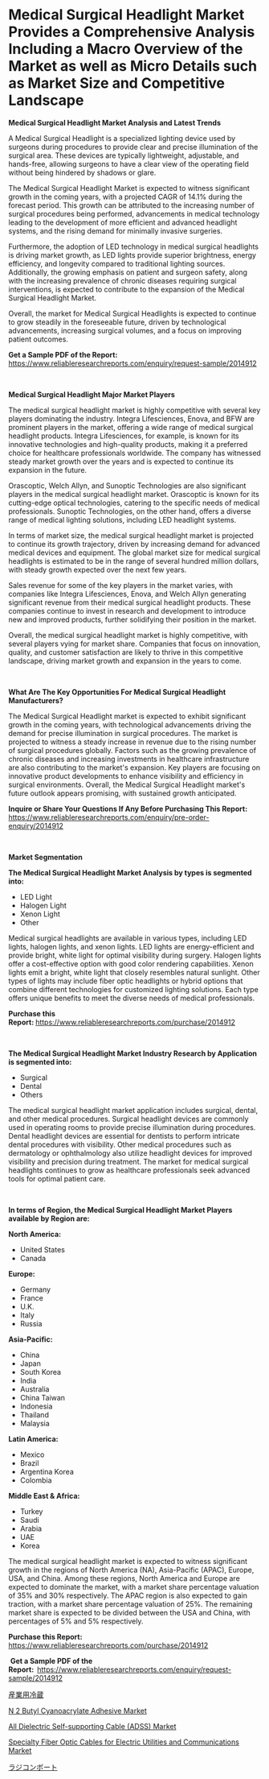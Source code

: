 <p><h1>Medical Surgical Headlight Market Provides a Comprehensive Analysis Including a Macro Overview of the Market as well as Micro Details such as Market Size and Competitive Landscape</h1></p><p><strong>Medical Surgical Headlight Market Analysis and Latest Trends</strong></p>
<p><p>A Medical Surgical Headlight is a specialized lighting device used by surgeons during procedures to provide clear and precise illumination of the surgical area. These devices are typically lightweight, adjustable, and hands-free, allowing surgeons to have a clear view of the operating field without being hindered by shadows or glare.</p><p>The Medical Surgical Headlight Market is expected to witness significant growth in the coming years, with a projected CAGR of 14.1% during the forecast period. This growth can be attributed to the increasing number of surgical procedures being performed, advancements in medical technology leading to the development of more efficient and advanced headlight systems, and the rising demand for minimally invasive surgeries.</p><p>Furthermore, the adoption of LED technology in medical surgical headlights is driving market growth, as LED lights provide superior brightness, energy efficiency, and longevity compared to traditional lighting sources. Additionally, the growing emphasis on patient and surgeon safety, along with the increasing prevalence of chronic diseases requiring surgical interventions, is expected to contribute to the expansion of the Medical Surgical Headlight Market.</p><p>Overall, the market for Medical Surgical Headlights is expected to continue to grow steadily in the foreseeable future, driven by technological advancements, increasing surgical volumes, and a focus on improving patient outcomes.</p></p>
<p><strong>Get a Sample PDF of the Report:&nbsp;</strong> <a href="https://www.reliableresearchreports.com/enquiry/request-sample/2014912">https://www.reliableresearchreports.com/enquiry/request-sample/2014912</a></p>
<p>&nbsp;</p>
<p><strong>Medical Surgical Headlight Major Market Players</strong></p>
<p><p>The medical surgical headlight market is highly competitive with several key players dominating the industry. Integra Lifesciences, Enova, and BFW are prominent players in the market, offering a wide range of medical surgical headlight products. Integra Lifesciences, for example, is known for its innovative technologies and high-quality products, making it a preferred choice for healthcare professionals worldwide. The company has witnessed steady market growth over the years and is expected to continue its expansion in the future.</p><p>Orascoptic, Welch Allyn, and Sunoptic Technologies are also significant players in the medical surgical headlight market. Orascoptic is known for its cutting-edge optical technologies, catering to the specific needs of medical professionals. Sunoptic Technologies, on the other hand, offers a diverse range of medical lighting solutions, including LED headlight systems.</p><p>In terms of market size, the medical surgical headlight market is projected to continue its growth trajectory, driven by increasing demand for advanced medical devices and equipment. The global market size for medical surgical headlights is estimated to be in the range of several hundred million dollars, with steady growth expected over the next few years.</p><p>Sales revenue for some of the key players in the market varies, with companies like Integra Lifesciences, Enova, and Welch Allyn generating significant revenue from their medical surgical headlight products. These companies continue to invest in research and development to introduce new and improved products, further solidifying their position in the market.</p><p>Overall, the medical surgical headlight market is highly competitive, with several players vying for market share. Companies that focus on innovation, quality, and customer satisfaction are likely to thrive in this competitive landscape, driving market growth and expansion in the years to come.</p></p>
<p>&nbsp;</p>
<p><strong>What Are The Key Opportunities For Medical Surgical Headlight Manufacturers?</strong></p>
<p><p>The Medical Surgical Headlight market is expected to exhibit significant growth in the coming years, with technological advancements driving the demand for precise illumination in surgical procedures. The market is projected to witness a steady increase in revenue due to the rising number of surgical procedures globally. Factors such as the growing prevalence of chronic diseases and increasing investments in healthcare infrastructure are also contributing to the market's expansion. Key players are focusing on innovative product developments to enhance visibility and efficiency in surgical environments. Overall, the Medical Surgical Headlight market's future outlook appears promising, with sustained growth anticipated.</p></p>
<p><strong>Inquire or Share Your Questions If Any Before Purchasing This Report:</strong> <a href="https://www.reliableresearchreports.com/enquiry/pre-order-enquiry/2014912">https://www.reliableresearchreports.com/enquiry/pre-order-enquiry/2014912</a></p>
<p>&nbsp;</p>
<p><strong>Market Segmentation</strong></p>
<p><strong>The Medical Surgical Headlight Market Analysis by types is segmented into:</strong></p>
<p><ul><li>LED Light</li><li>Halogen Light</li><li>Xenon Light</li><li>Other</li></ul></p>
<p><p>Medical surgical headlights are available in various types, including LED lights, halogen lights, and xenon lights. LED lights are energy-efficient and provide bright, white light for optimal visibility during surgery. Halogen lights offer a cost-effective option with good color rendering capabilities. Xenon lights emit a bright, white light that closely resembles natural sunlight. Other types of lights may include fiber optic headlights or hybrid options that combine different technologies for customized lighting solutions. Each type offers unique benefits to meet the diverse needs of medical professionals.</p></p>
<p><strong>Purchase this Report:&nbsp;</strong><a href="https://www.reliableresearchreports.com/purchase/2014912">https://www.reliableresearchreports.com/purchase/2014912</a></p>
<p>&nbsp;</p>
<p><strong>The Medical Surgical Headlight Market Industry Research by Application is segmented into:</strong></p>
<p><ul><li>Surgical</li><li>Dental</li><li>Others</li></ul></p>
<p><p>The medical surgical headlight market application includes surgical, dental, and other medical procedures. Surgical headlight devices are commonly used in operating rooms to provide precise illumination during procedures. Dental headlight devices are essential for dentists to perform intricate dental procedures with visibility. Other medical procedures such as dermatology or ophthalmology also utilize headlight devices for improved visibility and precision during treatment. The market for medical surgical headlights continues to grow as healthcare professionals seek advanced tools for optimal patient care.</p></p>
<p>&nbsp;</p>
<p><strong>In terms of Region, the Medical Surgical Headlight Market Players available by Region are:</strong></p>
<p>
    <p> <strong> North America: </strong>
        <ul>
            <li>United States</li>
            <li>Canada</li>
        </ul>
        </p> 
    <p> <strong> Europe: </strong>
        <ul>
            <li>Germany</li>
            <li>France</li>
            <li>U.K.</li>
            <li>Italy</li>
            <li>Russia</li>
        </ul>
        </p> 
    <p> <strong> Asia-Pacific: </strong>
        <ul>
            <li>China</li>
            <li>Japan</li>
            <li>South Korea</li>
            <li>India</li>
            <li>Australia</li>
            <li>China Taiwan</li>
            <li>Indonesia</li>
            <li>Thailand</li>
            <li>Malaysia</li>
        </ul>
        </p> 
    <p> <strong> Latin America: </strong>
        <ul>
            <li>Mexico</li>
            <li>Brazil</li>
            <li>Argentina Korea</li>
            <li>Colombia</li>
        </ul>
        </p> 
    <p> <strong> Middle East & Africa: </strong>
        <ul>
            <li>Turkey</li>
            <li>Saudi</li>
            <li>Arabia</li>
            <li>UAE</li>
            <li>Korea</li>
        </ul>
    </p>
    </p>
<p><p>The medical surgical headlight market is expected to witness significant growth in the regions of North America (NA), Asia-Pacific (APAC), Europe, USA, and China. Among these regions, North America and Europe are expected to dominate the market, with a market share percentage valuation of 35% and 30% respectively. The APAC region is also expected to gain traction, with a market share percentage valuation of 25%. The remaining market share is expected to be divided between the USA and China, with percentages of 5% and 5% respectively.</p></p>
<p><strong>Purchase this Report: </strong><a href="https://www.reliableresearchreports.com/purchase/2014912">https://www.reliableresearchreports.com/purchase/2014912</a></p>
<p>&nbsp;<strong>Get a Sample PDF of the Report:&nbsp;&nbsp;</strong><a href="https://www.reliableresearchreports.com/enquiry/request-sample/2014912">https://www.reliableresearchreports.com/enquiry/request-sample/2014912</a></p>
<p><strong></strong></p>
<p><p><a href="https://medium.com/@joanne.southgate/%E7%94%A3%E6%A5%AD%E7%94%A8%E5%86%B7%E5%87%8D%E5%B8%82%E5%A0%B4%E8%A6%8F%E6%A8%A1%E3%81%8C%E4%B8%96%E7%95%8C%E7%94%A3%E6%A5%AD%E7%95%8C%E3%81%A7%E6%9C%80%E9%81%A9%E3%81%AA%E3%83%9E%E3%83%BC%E3%82%B1%E3%83%86%E3%82%A3%E3%83%B3%E3%82%B0%E3%83%81%E3%83%A3%E3%83%8D%E3%83%AB%E3%82%92%E7%A4%BA%E3%81%97%E3%81%A6%E3%81%84%E3%81%BE%E3%81%99-50d848a980bf">産業用冷蔵</a></p><p><a href="https://github.com/lubmix/Market-Research-Report-List-1/blob/main/n-2-butyl-cyanoacrylate-adhesive-market.md">N 2 Butyl Cyanoacrylate Adhesive Market</a></p><p><a href="https://unruly-ladybug-44b.notion.site/All-Dielectric-Self-supporting-Cable-ADSS-Market-Size-Market-Share-and-Global-Market-Analysis-Rep-8aa1668c568f4c66a39d744ddb1581fe">All Dielectric Self-supporting Cable (ADSS) Market</a></p><p><a href="https://cute-banjo-8ca.notion.site/Specialty-Fiber-Optic-Cables-for-Electric-Utilities-and-Communications-Market-Research-Report-Foreca-c91443bf5d5f46779ad7f970810377f8">Specialty Fiber Optic Cables for Electric Utilities and Communications Market</a></p><p><a href="https://github.com/wkuactfdzwizk06/Market-Research-Report-List-1/blob/main/2858903185751.md">ラジコンボート</a></p></p>